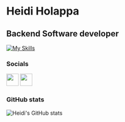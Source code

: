 Heidi Holappa
==============================

Backend Software developer
----------------------------------------------------

[![My Skills](https://skillicons.dev/icons?i=java,spring,idea,openshift,jenkins,kubernetes,docker,haskell,py,flask,django,nodejs,react,cs,dotnet,cpp,r,postman,mysql,postgres,git,ubuntu,bash,latex)](https://skillicons.dev)


### Socials

<p align="left"> <a href="https://www.github.com/heidi-holappa" target="_blank" rel="noreferrer"><img src="https://raw.githubusercontent.com/danielcranney/readme-generator/main/public/icons/socials/github-dark.svg" width="32" height="32" /></a> <a href="https://www.linkedin.com/in/heidi-holappa/" target="_blank" rel="noreferrer"><img src="https://raw.githubusercontent.com/danielcranney/readme-generator/main/public/icons/socials/linkedin.svg" width="32" height="32" /></a></p>

### GitHub stats

![Heidi's GitHub stats](https://github-readme-stats.vercel.app/api?username=heidi-holappa&show_icons=true&theme=synthwave&count_private=true)

